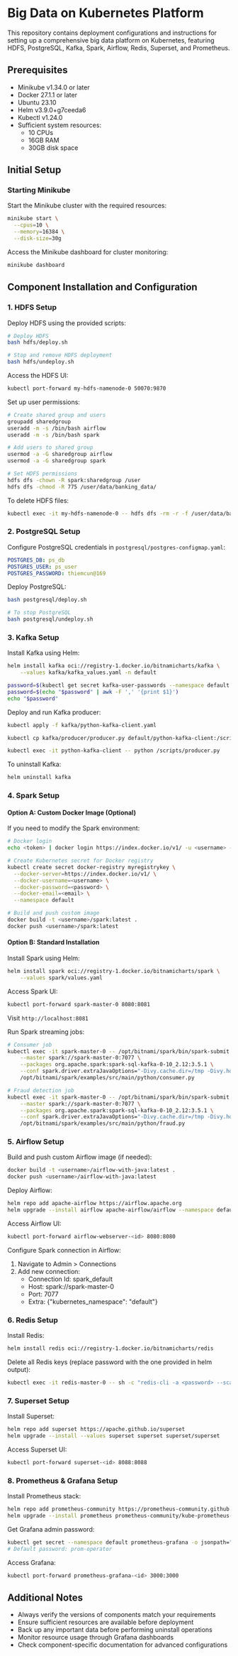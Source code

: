 # Big Data on Kubernetes Platform

This repository contains deployment configurations and instructions for setting up a comprehensive big data platform on Kubernetes, featuring HDFS, PostgreSQL, Kafka, Spark, Airflow, Redis, Superset, and Prometheus.

## Prerequisites

- Minikube v1.34.0 or later
- Docker 27.1.1 or later
- Ubuntu 23.10
- Helm v3.9.0+g7ceeda6
- Kubectl v1.24.0
- Sufficient system resources:
  - 10 CPUs
  - 16GB RAM
  - 30GB disk space

## Initial Setup

### Starting Minikube

Start the Minikube cluster with the required resources:

```bash
minikube start \
  --cpus=10 \
  --memory=16384 \
  --disk-size=30g
```

Access the Minikube dashboard for cluster monitoring:
```bash
minikube dashboard
```

## Component Installation and Configuration

### 1. HDFS Setup

Deploy HDFS using the provided scripts:

```bash
# Deploy HDFS
bash hdfs/deploy.sh

# Stop and remove HDFS deployment
bash hdfs/undeploy.sh
```

Access the HDFS UI:
```bash
kubectl port-forward my-hdfs-namenode-0 50070:9870
```

Set up user permissions:
```bash
# Create shared group and users
groupadd sharedgroup
useradd -m -s /bin/bash airflow
useradd -m -s /bin/bash spark

# Add users to shared group
usermod -a -G sharedgroup airflow
usermod -a -G sharedgroup spark

# Set HDFS permissions
hdfs dfs -chown -R spark:sharedgroup /user
hdfs dfs -chmod -R 775 /user/data/banking_data/
```

To delete HDFS files:
```bash
kubectl exec -it my-hdfs-namenode-0 -- hdfs dfs -rm -r -f /user/data/banking_data
```

### 2. PostgreSQL Setup

Configure PostgreSQL credentials in `postgresql/postgres-configmap.yaml`:
```yaml
POSTGRES_DB: ps_db
POSTGRES_USER: ps_user
POSTGRES_PASSWORD: thiemcun@169
```

Deploy PostgreSQL:
```bash
bash postgresql/deploy.sh

# To stop PostgreSQL
bash postgresql/undeploy.sh
```

### 3. Kafka Setup

Install Kafka using Helm:
```bash
helm install kafka oci://registry-1.docker.io/bitnamicharts/kafka \
    --values kafka/kafka_values.yaml -n default
```

```bash
password=$(kubectl get secret kafka-user-passwords --namespace default -o jsonpath='{.data.client-passwords}' | base64 --decode)
password=$(echo "$password" | awk -F ',' '{print $1}')
echo "$password"
```

Deploy and run Kafka producer:
```bash
kubectl apply -f kafka/python-kafka-client.yaml

kubectl cp kafka/producer/producer.py default/python-kafka-client:/scripts/producer.py

kubectl exec -it python-kafka-client -- python /scripts/producer.py
```

To uninstall Kafka:
```bash
helm uninstall kafka
```

### 4. Spark Setup

#### Option A: Custom Docker Image (Optional)
If you need to modify the Spark environment:

```bash
# Docker login
echo <token> | docker login https://index.docker.io/v1/ -u <username> --password-stdin

# Create Kubernetes secret for Docker registry
kubectl create secret docker-registry myregistrykey \
  --docker-server=https://index.docker.io/v1/ \
  --docker-username=<username> \
  --docker-password=<password> \
  --docker-email=<email> \
  --namespace default

# Build and push custom image
docker build -t <username>/spark:latest .
docker push <username>/spark:latest
```

#### Option B: Standard Installation
Install Spark using Helm:
```bash
helm install spark oci://registry-1.docker.io/bitnamicharts/spark \
    --values spark/values.yaml
```

Access Spark UI:
```bash
kubectl port-forward spark-master-0 8080:8081
```
Visit `http://localhost:8081`

Run Spark streaming jobs:
```bash
# Consumer job
kubectl exec -it spark-master-0 -- /opt/bitnami/spark/bin/spark-submit \
    --master spark://spark-master-0:7077 \
    --packages org.apache.spark:spark-sql-kafka-0-10_2.12:3.5.1 \
    --conf spark.driver.extraJavaOptions="-Divy.cache.dir=/tmp -Divy.home=/tmp" \
    /opt/bitnami/spark/examples/src/main/python/consumer.py

# Fraud detection job
kubectl exec -it spark-master-0 -- /opt/bitnami/spark/bin/spark-submit \
    --master spark://spark-master-0:7077 \
    --packages org.apache.spark:spark-sql-kafka-0-10_2.12:3.5.1 \
    --conf spark.driver.extraJavaOptions="-Divy.cache.dir=/tmp -Divy.home=/tmp" \
    /opt/bitnami/spark/examples/src/main/python/fraud.py
```

### 5. Airflow Setup

Build and push custom Airflow image (if needed):
```bash
docker build -t <username>/airflow-with-java:latest .
docker push <username>/airflow-with-java:latest
```

Deploy Airflow:
```bash
helm repo add apache-airflow https://airflow.apache.org
helm upgrade --install airflow apache-airflow/airflow --namespace default -f airflow/airflow-values.yaml
```

Access Airflow UI:
```bash
kubectl port-forward airflow-webserver-<id> 8080:8080
```

Configure Spark connection in Airflow:
1. Navigate to Admin > Connections
2. Add new connection:
   - Connection Id: spark_default
   - Host: spark://spark-master-0
   - Port: 7077
   - Extra: {"kubernetes_namespace": "default"}

### 6. Redis Setup

Install Redis:
```bash
helm install redis oci://registry-1.docker.io/bitnamicharts/redis
```

Delete all Redis keys (replace password with the one provided in helm output):
```bash
kubectl exec -it redis-master-0 -- sh -c "redis-cli -a <password> --scan | xargs -L 100 redis-cli -a <password> DEL"
```

### 7. Superset Setup

Install Superset:
```bash
helm repo add superset https://apache.github.io/superset
helm upgrade --install --values superset superset superset/superset
```

Access Superset UI:
```bash
kubectl port-forward superset-<id> 8088:8088
```

### 8. Prometheus & Grafana Setup

Install Prometheus stack:
```bash
helm repo add prometheus-community https://prometheus-community.github.io/helm-charts
helm upgrade --install prometheus prometheus-community/kube-prometheus-stack
```

Get Grafana admin password:
```bash
kubectl get secret --namespace default prometheus-grafana -o jsonpath="{.data.admin-password}" | base64 --decode; echo
# Default password: prom-operator
```

Access Grafana:
```bash
kubectl port-forward prometheus-grafana-<id> 3000:3000
```

## Additional Notes

- Always verify the versions of components match your requirements
- Ensure sufficient resources are available before deployment
- Back up any important data before performing uninstall operations
- Monitor resource usage through Grafana dashboards
- Check component-specific documentation for advanced configurations